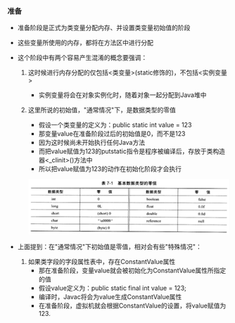 ### 准备

* 准备阶段是正式为类变量分配内存、并设置类变量初始值的阶段
* 这些变量所使用的内存，都将在方法区中进行分配
* 这个阶段中有两个容易产生混淆的概念要强调：
    1. 这时候进行内存分配的仅包括<类变量>(static修饰的)，不包括<实例变量>
        * 实例变量将会在对象实例化时，随着对象一起分配到Java堆中
    2. 这里所说的初始值，"通常情况"下，是数据类型的零值
        * 假设一个类变量的定义为：public static int value = 123
        * 那变量value在准备阶段过后的初始值是0，而不是123
        * 因为这时候尚未开始执行任何Java方法
        * 而把value赋值为123的putstatic指令是程序被编译后，存放于类构造器<_clinit>()方法中
        * 所以把value赋值为123的动作在初始化阶段才会执行

        ![零值](../img/EmptyValue.png)

* 上面提到：在"通常情况"下初始值是零值，相对会有些"特殊情况"：
    1. 如果类字段的字段属性表中，存在ConstantValue属性
        * 那在准备阶段，变量value就会被初始化为ConstantValue属性所指定的值
        * 假设value定义为：public static final int value = 123;
        * 编译时，Javac将会为value生成ConstantValue属性
        * 在准备阶段，虚拟机就会根据ConstantValue的设置，将value赋值为123.
